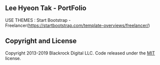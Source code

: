 ## Lee Hyeon Tak - PortFolio

USE THEMES : Start Bootstrap - Freelancer(https://startbootstrap.com/template-overviews/freelancer/)

## Copyright and License

Copyright 2013-2019 Blackrock Digital LLC. Code released under the [MIT](https://github.com/BlackrockDigital/startbootstrap-freelancer/blob/gh-pages/LICENSE) license.
